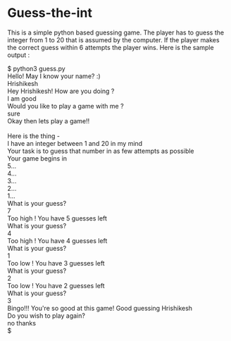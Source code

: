# Guess-the-int

This is a simple python based guessing game. The player has to guess the integer from 1 to 20 that is assumed by the computer. If the player makes the correct guess within 6 attempts the player wins.
Here is the sample output :

$ python3 guess.py<br/> 
Hello! May I know your name? :)<br/> 
Hrishikesh<br/>
Hey Hrishikesh! How are you doing ?<br/> 
I am good<br/>
Would you like to play a game with me ?<br/> 
sure<br/>
Okay then lets play a game!!<br/> 
<br/>
 Here is the thing -<br/> 
	I have an integer between 1 and 20 in my mind<br/>
	Your task is to guess that number in as few attempts as possible<br/>
Your game begins in<br/> 
5...<br/>
4...<br/>
3...<br/>
2...<br/>
1...<br/>
What is your guess?<br/>
7<br/>
Too high ! You have 5 guesses left<br/>
What is your guess?<br/>
4<br/>
Too high ! You have 4 guesses left<br/>
What is your guess?<br/>
1<br/>
Too low ! You have 3 guesses left<br/>
What is your guess?<br/>
2<br/>
Too low ! You have 2 guesses left<br/>
What is your guess?<br/>
3<br/>
Bingo!!! You're so good at this game! Good guessing Hrishikesh<br/>
Do you wish to play again?<br/>
no thanks<br/>
$<br/>
